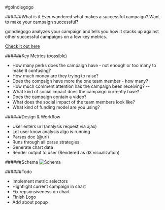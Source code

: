 #goIndiegogo

######What is it
Ever wandered what makes a successful campaign?  Want to make your campaign successful?  

goIndiegogo analyzes your campaign and tells you how it stacks up against other successful campaigns on a few key metrics.

[Check it out here](http://goindiegogo.herokuapp.com)

######Key Metrics (possible)
- How many perks does the campaign have - not enough or too many to make it confusing?
- How much money are they trying to raise?
- Does the compaign have more the one team member - how many?
- How much comment attention has the campaign been receiving?
--
- What kind of social impact does the campaign currently have?
- Does the campaign contain a video?
- What does the social impact of the team members look like?
- What kind of funding model are you using?

######Design & Workflow
- User enters url (analysis request via ajax)
- Let user know analysis algo is running
- Parses doc (@url)
- Runs through all parse strategies 
- Generate chart data
- Render output to user (Rendered as d3 visualization)

######Schema
![Schema](http://i.imgur.com/zA56Yr3.png)

######Todo
- Implement metric selectors
- Hightlight current campaign in chart
- Fix repsonsiveness on chart
- Finish Logo
- Add about popup



